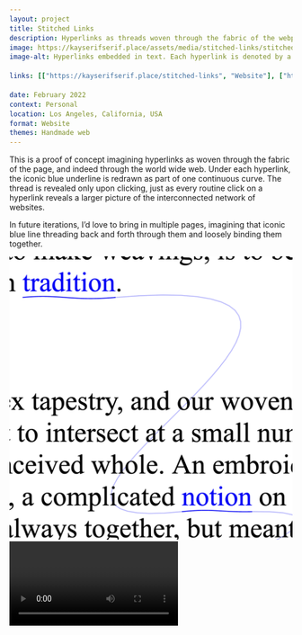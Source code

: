 ```yaml
---
layout: project
title: Stitched Links
description: Hyperlinks as threads woven through the fabric of the webpage.
image: https://kayserifserif.place/assets/media/stitched-links/stitched-links.png
image-alt: Hyperlinks embedded in text. Each hyperlink is denoted by a wavy underline that makes up part of one continuous line threading through all the hyperlinks on the page.

links: [["https://kayserifserif.place/stitched-links", "Website"], ["https://github.com/kayserifserif/stitched-links", "GitHub"]]

date: February 2022
context: Personal
location: Los Angeles, California, USA
format: Website
themes: Handmade web
---
```


This is a proof of concept imagining hyperlinks as woven through the fabric of the page, and indeed through the world wide web. Under each hyperlink, the iconic blue underline is redrawn as part of one continuous curve. The thread is revealed only upon clicking, just as every routine click on a hyperlink reveals a larger picture of the interconnected network of websites.

In future iterations, I’d love to bring in multiple pages, imagining that iconic blue line threading back and forth through them and loosely binding them together.

<div class="gallery">
  <div><img src="/assets/media/stitched-links/stitched-links.png" alt="Hyperlinks embedded in text. Each hyperlink is denoted by a wavy underline that makes up part of one continuous line threading through all the hyperlinks on the page."></div>
</div>

<div class="gallery">
  <div><video controls src="/assets/media/stitched-links/stitched-links.mp4"></video></div>
</div>
